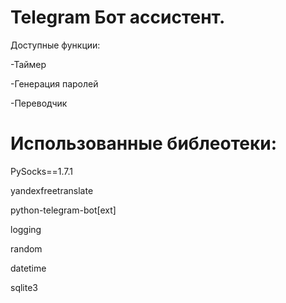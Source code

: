 # Telegram Бот ассистент.

Доступные функции:

-Таймер

-Генерация паролей

-Переводчик

# Использованные библеотеки:

PySocks==1.7.1

yandexfreetranslate

python-telegram-bot[ext]

logging

random

datetime

sqlite3